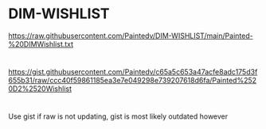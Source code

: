 # DIM-WISHLIST
https://raw.githubusercontent.com/Paintedv/DIM-WISHLIST/main/Painted-%20DIMWishlist.txt
#
https://gist.githubusercontent.com/Paintedv/c65a5c653a47acfe8adc175d3f655b31/raw/ccc40f59861185ea3e7e049298e739207618d6fa/Painted%2520D2%2520Wishlist
#
Use gist if raw is not updating, gist is most likely outdated however 
